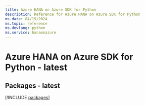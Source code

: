 ```yaml
---
title: Azure HANA on Azure SDK for Python
description: Reference for Azure HANA on Azure SDK for Python
ms.date: 04/19/2024
ms.topic: reference
ms.devlang: python
ms.service: hanaonazure
---
```

# Azure HANA on Azure SDK for Python - latest
## Packages - latest
[!INCLUDE [packages](hana-on-azure-index.md)]